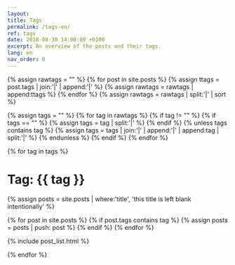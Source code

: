```yaml
---
layout: 
title: Tags
permalink: /tags-en/
ref: tags
date: 2018-08-30 14:00:00 +0100
excerpt: An overview of the posts and their tags.
lang: en
nav_order: 0
---
```


{% assign rawtags = "" %}
{% for post in site.posts %}
	{% assign ttags = post.tags | join:'|' | append:'|' %}
	{% assign rawtags = rawtags | append:ttags %}
{% endfor %}
{% assign rawtags = rawtags | split:'|' | sort %}


{% assign tags = "" %}
{% for tag in rawtags %}
	{% if tag != "" %}
		{% if tags == "" %}
			{% assign tags = tag | split:'|' %}
		{% endif %}
		{% unless tags contains tag %}
			{% assign tags = tags | join:'|' | append:'|' | append:tag | split:'|' %}
		{% endunless %}
	{% endif %}
{% endfor %}



{% for tag in tags %}
<h1 id="{{ tag | slugify }}">Tag: {{ tag }}</h1>

{% assign posts = site.posts | where:'title', 'this title is left blank intentionally' %}

 {% for post in site.posts %}
	 {% if post.tags contains tag %}
	 	{% assign posts = posts | push: post %}
	 {% endif %}
 {% endfor %}

 
  {% include post_list.html %}
 
  

{% endfor %}







